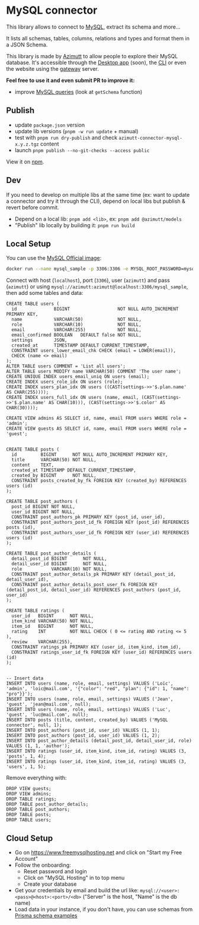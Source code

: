 # MySQL connector

This library allows to connect to [MySQL](https://www.mysql.com), extract its schema and more...

It lists all schemas, tables, columns, relations and types and format them in a JSON Schema.

This library is made by [Azimutt](https://azimutt.app) to allow people to explore their MySQL database.
It's accessible through the [Desktop app](../../desktop) (soon), the [CLI](https://www.npmjs.com/package/azimutt) or even the website using the [gateway](../../gateway) server.

**Feel free to use it and even submit PR to improve it:**

- improve [MySQL queries](./src/mysql.ts) (look at `getSchema` function)

## Publish

- update `package.json` version
- update lib versions (`pnpm -w run update` + manual)
- test with `pnpm run dry-publish` and check `azimutt-connector-mysql-x.y.z.tgz` content
- launch `pnpm publish --no-git-checks --access public`

View it on [npm](https://www.npmjs.com/package/@azimutt/connector-mysql).

## Dev

If you need to develop on multiple libs at the same time (ex: want to update a connector and try it through the CLI), depend on local libs but publish & revert before commit.

- Depend on a local lib: `pnpm add <lib>`, ex: `pnpm add @azimutt/models`
- "Publish" lib locally by building it: `pnpm run build`

## Local Setup

You can use the [MySQL Official image](https://hub.docker.com/_/mysql):

```bash
docker run --name mysql_sample -p 3306:3306 -e MYSQL_ROOT_PASSWORD=mysql -e MYSQL_USER=azimutt -e MYSQL_PASSWORD=azimutt -e MYSQL_DATABASE=mysql_sample mysql:latest
```

Connect with host (`localhost`), port (`3306`), user (`azimutt`) and pass (`azimutt`) or using `mysql://azimutt:azimutt@localhost:3306/mysql_sample`, then add some tables and data:

```mysql
CREATE TABLE users (
  id              BIGINT                  NOT NULL AUTO_INCREMENT PRIMARY KEY,
  name            VARCHAR(50)             NOT NULL,
  role            VARCHAR(10)             NOT NULL,
  email           VARCHAR(255)            NOT NULL,
  email_confirmed BOOLEAN   DEFAULT false NOT NULL,
  settings        JSON,
  created_at      TIMESTAMP DEFAULT CURRENT_TIMESTAMP,
  CONSTRAINT users_lower_email_chk CHECK (email = LOWER(email)),
  CHECK (name <> email)
);
ALTER TABLE users COMMENT = 'List all users';
ALTER TABLE users MODIFY name VARCHAR(50) COMMENT 'The user name';
CREATE UNIQUE INDEX users_email_uniq ON users (email);
CREATE INDEX users_role_idx ON users (role);
CREATE INDEX users_plan_idx ON users ((CAST(settings->>'$.plan.name' AS CHAR(255))));
CREATE INDEX users_full_idx ON users (name, email, (CAST(settings->>'$.plan.name' AS CHAR(10))), (CAST(settings->>'$.color' AS CHAR(30))));

CREATE VIEW admins AS SELECT id, name, email FROM users WHERE role = 'admin';
CREATE VIEW guests AS SELECT id, name, email FROM users WHERE role = 'guest';


CREATE TABLE posts (
  id         BIGINT      NOT NULL AUTO_INCREMENT PRIMARY KEY,
  title      VARCHAR(50) NOT NULL,
  content    TEXT,
  created_at TIMESTAMP DEFAULT CURRENT_TIMESTAMP,
  created_by BIGINT      NOT NULL,
  CONSTRAINT posts_created_by_fk FOREIGN KEY (created_by) REFERENCES users (id)
);

CREATE TABLE post_authors (
  post_id BIGINT NOT NULL,
  user_id BIGINT NOT NULL,
  CONSTRAINT post_authors_pk PRIMARY KEY (post_id, user_id),
  CONSTRAINT post_authors_post_id_fk FOREIGN KEY (post_id) REFERENCES posts (id),
  CONSTRAINT post_authors_user_id_fk FOREIGN KEY (user_id) REFERENCES users (id)
);

CREATE TABLE post_author_details (
  detail_post_id BIGINT      NOT NULL,
  detail_user_id BIGINT      NOT NULL,
  role           VARCHAR(10) NOT NULL,
  CONSTRAINT post_author_details_pk PRIMARY KEY (detail_post_id, detail_user_id),
  CONSTRAINT post_author_details_post_user_fk FOREIGN KEY (detail_post_id, detail_user_id) REFERENCES post_authors (post_id, user_id)
);

CREATE TABLE ratings (
  user_id   BIGINT      NOT NULL,
  item_kind VARCHAR(50) NOT NULL,
  item_id   BIGINT      NOT NULL,
  rating    INT         NOT NULL CHECK ( 0 <= rating AND rating <= 5 ),
  review    VARCHAR(255),
  CONSTRAINT ratings_pk PRIMARY KEY (user_id, item_kind, item_id),
  CONSTRAINT ratings_user_id_fk FOREIGN KEY (user_id) REFERENCES users (id)
);


-- Insert data
INSERT INTO users (name, role, email, settings) VALUES ('Loïc', 'admin', 'loic@mail.com', '{"color": "red", "plan": {"id": 1, "name": "pro"}}');
INSERT INTO users (name, role, email, settings) VALUES ('Jean', 'guest', 'jean@mail.com', null);
INSERT INTO users (name, role, email, settings) VALUES ('Luc', 'guest', 'luc@mail.com', null);
INSERT INTO posts (title, content, created_by) VALUES ('MySQL connector', null, 1);
INSERT INTO post_authors (post_id, user_id) VALUES (1, 1);
INSERT INTO post_authors (post_id, user_id) VALUES (1, 2);
INSERT INTO post_author_details (detail_post_id, detail_user_id, role) VALUES (1, 1, 'author');
INSERT INTO ratings (user_id, item_kind, item_id, rating) VALUES (3, 'posts', 1, 4);
INSERT INTO ratings (user_id, item_kind, item_id, rating) VALUES (3, 'users', 1, 5);
```

Remove everything with:

```mysql
DROP VIEW guests;
DROP VIEW admins;
DROP TABLE ratings;
DROP TABLE post_author_details;
DROP TABLE post_authors;
DROP TABLE posts;
DROP TABLE users;
```

## Cloud Setup

- Go on https://www.freemysqlhosting.net and click on "Start my Free Account"
- Follow the onboarding:
  - Reset password and login
  - Click on "MySQL Hosting" in to top menu
  - Create your database
- Get your credentials by email and build the url like: `mysql://<user>:<pass>@<host>:<port>/<db>` ("Server" is the host, "Name" is the db name)
- Load data in your instance, if you don't have, you can use schemas from [Prisma schema examples](https://github.com/prisma/database-schema-examples/blob/main/mysql)
